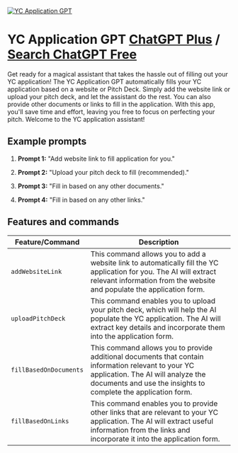 
[![YC Application GPT](https://files.oaiusercontent.com/file-rjHAZ7zFq7cUL5uc1I9x3TZb?se=2123-10-17T05%3A22%3A16Z&sp=r&sv=2021-08-06&sr=b&rscc=max-age%3D31536000%2C%20immutable&rscd=attachment%3B%20filename%3D1200px-Y_Combinator_logo.svg.png&sig=bXSLiPZpDZ%2Blp99plGdPiJ6TA9YZv9dYoy/0VAiclLQ%3D)](https://chat.openai.com/g/g-LYDRCiZB9-yc-application-gpt)

# YC Application GPT [ChatGPT Plus](https://chat.openai.com/g/g-LYDRCiZB9-yc-application-gpt) / [Search ChatGPT Free](https://gptcall.net/index.html#/?search=YC%20Application%20GPT)

Get ready for a magical assistant that takes the hassle out of filling out your YC application! The YC Application GPT automatically fills your YC application based on a website or Pitch Deck. Simply add the website link or upload your pitch deck, and let the assistant do the rest. You can also provide other documents or links to fill in the application. With this app, you'll save time and effort, leaving you free to focus on perfecting your pitch. Welcome to the YC application assistant!

## Example prompts

1. **Prompt 1:** "Add website link to fill application for you."

2. **Prompt 2:** "Upload your pitch deck to fill (recommended)."

3. **Prompt 3:** "Fill in based on any other documents."

4. **Prompt 4:** "Fill in based on any other links."


## Features and commands

| Feature/Command | Description |
| --- | --- |
| `addWebsiteLink` | This command allows you to add a website link to automatically fill the YC application for you. The AI will extract relevant information from the website and populate the application form. |
| `uploadPitchDeck` | This command enables you to upload your pitch deck, which will help the AI populate the YC application. The AI will extract key details and incorporate them into the application form. |
| `fillBasedOnDocuments` | This command allows you to provide additional documents that contain information relevant to your YC application. The AI will analyze the documents and use the insights to complete the application form. |
| `fillBasedOnLinks` | This command enables you to provide other links that are relevant to your YC application. The AI will extract useful information from the links and incorporate it into the application form. |



